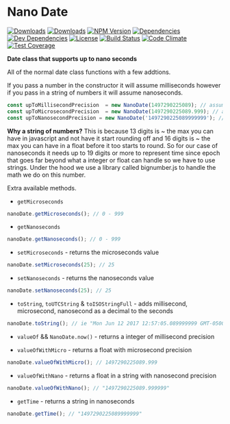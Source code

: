 # Nano Date

[![Downloads][npm-dm]][package-url]
[![Downloads][npm-dt]][package-url]
[![NPM Version][npm-v]][package-url]
[![Dependencies][deps]][package-url]
[![Dev Dependencies][dev-deps]][package-url]
[![License][license]][package-url]
[![Build Status](https://travis-ci.org/jcgertig/nano-date.svg?branch=master)](https://travis-ci.org/jcgertig/nano-date)
[![Code Climate](https://codeclimate.com/github/jcgertig/nano-date/badges/gpa.svg)](https://codeclimate.com/github/jcgertig/nano-date)
[![Test Coverage](https://codeclimate.com/github/jcgertig/nano-date/badges/coverage.svg)](https://codeclimate.com/github/jcgertig/nano-date/coverage)

__Date class that supports up to nano seconds__

All of the normal date class functions with a few addtions.

If you pass a number in the constructor it will assume milliseconds however if
you pass in a string of numbers it will assume nanoseconds.

```javascript
const upToMillisecondPrecision  = new NanoDate(1497290225089); // assumes milliseconds
const upToMicrosecondPrecision  = new NanoDate(1497290225089.999); // assumes milliseconds
const upToNanosecondPrecision = new NanoDate('1497290225089999999'); // assumes nanoseconds
```

__Why a string of numbers?__
This is because 13 digits is ~ the max you can have in javascript and not have it start rounding off and 16 digits is ~ the max you can have in a float before it too starts to round.
So for our case of nanoseconds it needs up to 19 digits or more to represent time since epoch
that goes far beyond what a integer or float can handle so we have to use strings. Under the hood we use a library called bignumber.js to handle the math we do on this number.

Extra available methods.

- `getMicroseconds`
```javascript
nanoDate.getMicroseconds(); // 0 - 999
```

- `getNanoseconds`
```javascript
nanoDate.getNanoseconds(); // 0 - 999
```

- `setMicroseconds` - returns the microseconds value
```javascript
nanoDate.setMicroseconds(25); // 25
```

- `setNanoseconds` - returns the nanoseconds value
```javascript
nanoDate.setNanoseconds(25); // 25
```

- `toString`, `toUTCString` & `toISOStringFull` - adds millisecond, microsecond, nanosecond as a decimal to the seconds
```javascript
nanoDate.toString(); // ie "Mon Jun 12 2017 12:57:05.089999999 GMT-0500 (CDT)"
```

- `valueOf` && `NanoDate.now()` - returns a integer of millisecond precision

- `valueOfWithMicro` - returns a float with microsecond precision
```javascript
nanoDate.valueOfWithMicro(); // 1497290225089.999
```

- `valueOfWithNano` - returns a float in a string with nanosecond precision
```javascript
nanoDate.valueOfWithNano(); // "1497290225089.999999"
```

- `getTime` - returns a string in nanoseconds
```javascript
nanoDate.getTime(); // "1497290225089999999"
```

[npm-dm]: https://img.shields.io/npm/dm/nano-date.svg
[npm-dt]: https://img.shields.io/npm/dt/nano-date.svg
[npm-v]: https://img.shields.io/npm/v/nano-date.svg
[deps]: https://img.shields.io/david/jcgertig/nano-date.svg
[dev-deps]: https://img.shields.io/david/dev/jcgertig/nano-date.svg
[license]: https://img.shields.io/npm/l/nano-date.svg
[package-url]: https://npmjs.com/package/nano-date
